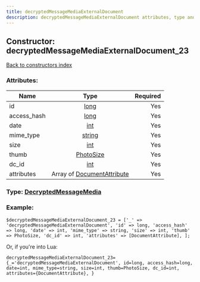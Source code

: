 ```yaml
---
title: decryptedMessageMediaExternalDocument
description: decryptedMessageMediaExternalDocument attributes, type and example
---
```

## Constructor: decryptedMessageMediaExternalDocument\_23  
[Back to constructors index](index.md)



### Attributes:

| Name     |    Type       | Required |
|----------|:-------------:|---------:|
|id|[long](../types/long.md) | Yes|
|access\_hash|[long](../types/long.md) | Yes|
|date|[int](../types/int.md) | Yes|
|mime\_type|[string](../types/string.md) | Yes|
|size|[int](../types/int.md) | Yes|
|thumb|[PhotoSize](../types/PhotoSize.md) | Yes|
|dc\_id|[int](../types/int.md) | Yes|
|attributes|Array of [DocumentAttribute](../types/DocumentAttribute.md) | Yes|



### Type: [DecryptedMessageMedia](../types/DecryptedMessageMedia.md)


### Example:

```
$decryptedMessageMediaExternalDocument_23 = ['_' => 'decryptedMessageMediaExternalDocument', 'id' => long, 'access_hash' => long, 'date' => int, 'mime_type' => string, 'size' => int, 'thumb' => PhotoSize, 'dc_id' => int, 'attributes' => [DocumentAttribute], ];
```  

Or, if you're into Lua:  


```
decryptedMessageMediaExternalDocument_23={_='decryptedMessageMediaExternalDocument', id=long, access_hash=long, date=int, mime_type=string, size=int, thumb=PhotoSize, dc_id=int, attributes={DocumentAttribute}, }

```


